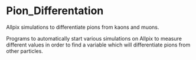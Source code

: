 # Pion_Differentation
Allpix simulations to differentiate pions from kaons and muons. 

Programs to automatically start various simulations on Allpix to measure different values in order to find a variable which will differentiate pions from other particles.

